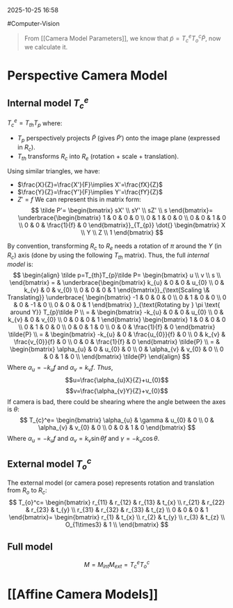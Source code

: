 2025-10-25 16:58

#Computer-Vision 

> From [[Camera Model Parameters]], we know that $\tilde{p}=T_{c}^e T_{o}^c \tilde{P}$, now we calculate it.

# Perspective Camera Model
## Internal model $T_{c}^e$
$T_{c}^e=T_{th}T_{p}$ where:
- $T_{p}$ perspectively projects $\tilde P$ (gives $\tilde P'$) onto the image plane (expressed in $R_{c}$).
- $T_{th}$ transforms $R_{c}$ into $R_{e}$ (rotation + scale + translation).

Using similar triangles, we have:
- $\frac{X}{Z}=\frac{X'}{F}\implies X'=\frac{fX}{Z}$
- $\frac{Y}{Z}=\frac{Y'}{F}\implies Y'=\frac{fY}{Z}$
- $Z'=f$
We can represent this in matrix form:
$$
\tilde P'=
\begin{bmatrix}
sX' \\
sY' \\
sZ' \\
s
\end{bmatrix}=
\underbrace{\begin{bmatrix}
1 & 0 & 0 & 0 \\
0 & 1 & 0 & 0 \\
0 & 0 & 1 & 0 \\
0 & 0 & \frac{1}{f} & 0
\end{bmatrix}}_{T_{p}}
\dot{}
\begin{bmatrix}
X \\
Y \\
Z \\
1
\end{bmatrix}
$$

By convention, transforming $R_{c}$ to $R_{e}$ needs a rotation of $\pi$ around the $Y$ (in $R_{c}$) axis (done by using the following $T_{th}$ matrix).
Thus, the full *internal model* is:
$$
\begin{align}
\tilde p=T_{th}T_{p}\tilde P=
\begin{bmatrix}
u \\
v \\
s \\
\end{bmatrix}
= &
\underbrace{\begin{bmatrix}
k_{u} & 0 & 0 & u_{0} \\
0 & k_{v} & 0 & v_{0} \\
0 & 0 & 0 & 1
\end{bmatrix}}_{\text{Scaling \& Translating}}
\underbrace{
\begin{bmatrix}
-1 & 0 & 0 & 0 \\
0 & 1 & 0 & 0 \\
0 & 0 & -1 & 0 \\
0 & 0 & 0 & 1
\end{bmatrix}
}_{\text{Rotating by } \pi \text{ around Y}}
T_{p}\tilde P \\
= &
\begin{bmatrix}
-k_{u} & 0 & 0 & u_{0} \\
0 & k_{v} & 0 & v_{0} \\
0 & 0 & 0 & 1
\end{bmatrix}
\begin{bmatrix}
1 & 0 & 0 & 0 \\
0 & 1 & 0 & 0 \\
0 & 0 & 1 & 0 \\
0 & 0 & \frac{1}{f} & 0
\end{bmatrix}
\tilde{P} \\
= &
\begin{bmatrix}
-k_{u} & 0 & \frac{u_{0}}{f} & 0 \\
0 & k_{v} & \frac{v_{0}}{f} & 0 \\
0 & 0 & \frac{1}{f} & 0
\end{bmatrix}
\tilde{P} \\
= &
\begin{bmatrix}
\alpha_{u} & 0 & u_{0} & 0 \\
0 & \alpha_{v} & v_{0} & 0 \\
0 & 0 & 1 & 0 \\
\end{bmatrix}
\tilde{P}
\end{align}
$$
Where $\alpha_{u}=-k_{u}f$ and $\alpha_{v}=k_{v}f$.
*Thus*,
$$u=\frac{\alpha_{u}X}{Z}+u_{0}$$
$$v=\frac{\alpha_{v}Y}{Z}+v_{0}$$
If camera is bad, there could be shearing where the angle between the axes is $\theta$:
$$
T_{c}^e=
\begin{bmatrix}
\alpha_{u} & \gamma & u_{0} & 0 \\
0 & \alpha_{v} & v_{0} & 0 \\
0 & 0 & 1 & 0
\end{bmatrix}
$$
Where $\alpha_{u}=-k_{u}f$ and $\alpha_{v}=k_{v}\sin \theta f$ and $\gamma=-k_{u}\cos \theta$.
## External model $T_{o}^c$
The external model (or camera pose) represents rotation and translation from $R_{o}$ to $R_{c}$:
$$
T_{o}^c=
\begin{bmatrix}
r_{11} & r_{12} & r_{13} & t_{x} \\
r_{21} & r_{22} & r_{23} & t_{y} \\
r_{31} & r_{32} & r_{33} & t_{z} \\ 
0 & 0 & 0 & 1
\end{bmatrix}=
\begin{bmatrix}
r_{1} & t_{x} \\
r_{2} & t_{y} \\
r_{3} & t_{z} \\ 
O_{1\times3} & 1 \\
\end{bmatrix}
$$
## Full model
$$
M=M_{int}M_{ext}=T_{c}^eT_{o}^c
$$
# [[Affine Camera Models]]